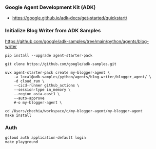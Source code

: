 
### Google Agent Development Kit (ADK)

- https://google.github.io/adk-docs/get-started/quickstart/

### Initialize Blog Writer from ADK Samples

https://github.com/google/adk-samples/tree/main/python/agents/blog-writer

```
pip install --upgrade agent-starter-pack

git clone https://github.com/google/adk-samples.git

uvx agent-starter-pack create my-blogger-agent \
    -a local@adk-samples/python/agents/blog-writer/blogger_agent/ \
    -d cloud_run \
    --cicd-runner github_actions \
    --session-type in_memory \
    --region asia-east1 \
    --auto-approve
    #-o my-blogger-agent \

cd /Users/chechia/workspace/c/my-blogger-agent/my-blogger-agent 
make install
```

### Auth

```
gcloud auth application-default login
make playground
```
